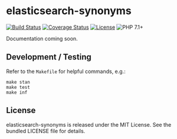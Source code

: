 elasticsearch-synonyms
======================

[![Build Status](https://travis-ci.org/martinohmann/elasticsearch-synonyms.svg?branch=master)](https://travis-ci.org/martinohmann/elasticsearch-synonyms)
[![Coverage Status](https://coveralls.io/repos/github/martinohmann/elasticsearch-synonyms/badge.svg)](https://coveralls.io/github/martinohmann/elasticsearch-synonyms)
[![License](https://img.shields.io/badge/license-MIT-blue.svg)](https://opensource.org/licenses/MIT)
![PHP 7.1+](https://img.shields.io/badge/php-7.1%2B-blue.svg)

Documentation coming soon.

Development / Testing
---------------------

Refer to the `Makefile` for helpful commands, e.g.:

```
make stan
make test
make inf
```

License
-------

elasticsearch-synonyms is released under the MIT License. See the bundled LICENSE file for details.
